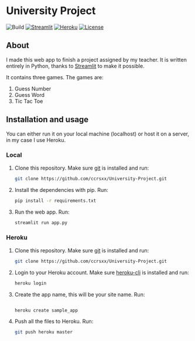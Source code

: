 # University Project

![Build](https://github.com/ccrsxx/pywebapp/actions/workflows/codeql-analysis.yml/badge.svg)
[![Streamlit](https://static.streamlit.io/badges/streamlit_badge_black_white.svg)](https://share.streamlit.io/ccrsxx/pywebapp/app.py)
[![Heroku](https://pyheroku-badge.herokuapp.com/?app=ccrsxx)](https://ccrsxx.herokuapp.com)
[![License](https://img.shields.io/badge/license-MIT-blue.svg)](LICENSE)

## About

I made this web app to finish a project assigned by my teacher. It is written entirely in Python, thanks to [Streamlit](https://github.com/streamlit/streamlit) to make it possible.

It contains three games. The games are:

1. Guess Number
2. Guess Word
3. Tic Tac Toe

## Installation and usage

You can either run it on your local machine (localhost) or host it on a server, in my case I use Heroku.

### Local

1. Clone this repository. Make sure [git](https://git-scm.com/) is installed and run:

   ```bash
   git clone https://github.com/ccrsxx/University-Project.git
   ```

2. Install the dependencies with pip. Run:

   ```bash
   pip install -r requirements.txt
   ```

3. Run the web app. Run:

   ```bash
   streamlit run app.py
   ```

### Heroku

1. Clone this repository. Make sure [git](https://git-scm.com/) is installed and run:

   ```bash
   git clone https://github.com/ccrsxx/University-Project.git
   ```

2. Login to your Heroku account. Make sure [heroku-cli](https://devcenter.heroku.com/articles/heroku-cli) is installed and run:

   ```bash
   heroku login
   ```

3. Create the app name, this will be your site name. Run:

   ```bash

   heroku create sample_app
   ```

4. Push all the files to Heroku. Run:

   ```bash
   git push heroku master
   ```
